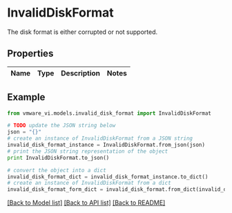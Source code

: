 # InvalidDiskFormat

The disk format is either corrupted or not supported. 

## Properties
Name | Type | Description | Notes
------------ | ------------- | ------------- | -------------

## Example

```python
from vmware_vi.models.invalid_disk_format import InvalidDiskFormat

# TODO update the JSON string below
json = "{}"
# create an instance of InvalidDiskFormat from a JSON string
invalid_disk_format_instance = InvalidDiskFormat.from_json(json)
# print the JSON string representation of the object
print InvalidDiskFormat.to_json()

# convert the object into a dict
invalid_disk_format_dict = invalid_disk_format_instance.to_dict()
# create an instance of InvalidDiskFormat from a dict
invalid_disk_format_form_dict = invalid_disk_format.from_dict(invalid_disk_format_dict)
```
[[Back to Model list]](../README.md#documentation-for-models) [[Back to API list]](../README.md#documentation-for-api-endpoints) [[Back to README]](../README.md)


